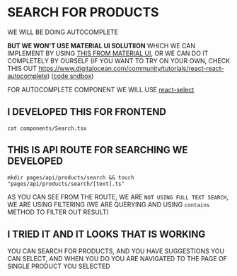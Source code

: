 # SEARCH FOR PRODUCTS

WE WILL BE DOING AUTOCOMPLETE

**BUT WE WON'T USE MATERIAL UI SOLUTIION** WHICH WE CAN IMPLEMENT BY USING [THIS FROM MATERIAL UI](https://material-ui.com/components/autocomplete/#autocomplete), OR WE CAN DO IT COMPLETELY BY OURSELF (IF YOU WANT TO TRY ON YOUR OWN, CHECK THIS OUT <https://www.digitalocean.com/community/tutorials/react-react-autocomplete>) ([code sndbox](https://codesandbox.io/s/8lyp733pj0?file=/src/Autocomplete.jsx))

FOR AUTOCOMPLETE COMPONENT WE WILL USE [react-select](https://react-select.com/)

## I DEVELOPED THIS FOR FRONTEND

```
cat components/Search.tsx
```

## THIS IS API ROUTE FOR SEARCHING WE DEVELOPED

```
mkdir pages/api/products/search && touch "pages/api/products/search/[text].ts"
```

AS YOU CAN SEE FROM THE ROUTE, WE ARE `NOT USING FULL TEXT SEARCH`, WE ARE USING FILTERING (WE ARE QUERYING AND USING `contains` METHOD TO FILTER OUT RESULT)

## I TRIED IT AND IT LOOKS THAT IS WORKING

YOU CAN SEARCH FOR PRODUCTS, AND YOU HAVE SUGGESTIONS YOU CAN SELECT, AND WHEN YOU DO YOU ARE NAVIGATED TO THE PAGE OF SINGLE PRODUCT YOU SELECTED
